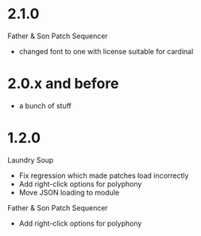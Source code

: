 # 2.1.0
Father & Son Patch Sequencer
- changed font to one with license suitable for cardinal

# 2.0.x and before
- a bunch of stuff

# 1.2.0
Laundry Soup
- Fix regression which made patches load incorrectly
- Add right-click options for polyphony
- Move JSON loading to module

Father & Son Patch Sequencer
- Add right-click options for polyphony